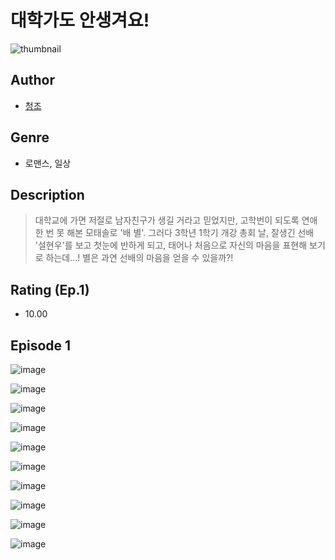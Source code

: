 # 대학가도 안생겨요!
![thumbnail](https://image-comic.pstatic.net/user_contents_data/challenge_comic/2023/05/25/366897/upload_3546361716976007526_480x623.jpeg)

## Author
- [청조](https://comic.naver.com/artistTitle?id=366897)

## Genre
- 로맨스, 일상

## Description
> 대학교에 가면 저절로 남자친구가 생길 거라고 믿었지만, 고학번이 되도록 연애 한 번 못 해본 모태솔로 '배 별'. 그러다 3학년 1학기 개강 총회 날, 잘생긴 선배 '설현우'를 보고 첫눈에 반하게 되고, 태어나 처음으로 자신의 마음을 표현해 보기로 하는데...! 별은 과연 선배의 마음을 얻을 수 있을까?!


## Rating (Ep.1)
- 10.00

## Episode 1
![image](https://image-comic.pstatic.net/user_contents_data/challenge_comic/2023/05/23/366897/upload_3977072307510588729.jpeg)

![image](https://image-comic.pstatic.net/user_contents_data/challenge_comic/2023/05/23/366897/upload_4136102577764184626.jpeg)

![image](https://image-comic.pstatic.net/user_contents_data/challenge_comic/2023/05/23/366897/upload_7219892948022145635.jpeg)

![image](https://image-comic.pstatic.net/user_contents_data/challenge_comic/2023/05/23/366897/upload_7365699184947901235.jpeg)

![image](https://image-comic.pstatic.net/user_contents_data/challenge_comic/2023/05/23/366897/upload_3703755703537853539.jpeg)

![image](https://image-comic.pstatic.net/user_contents_data/challenge_comic/2023/05/23/366897/upload_3990807621479392097.jpeg)

![image](https://image-comic.pstatic.net/user_contents_data/challenge_comic/2023/05/23/366897/upload_7233735598340585265.jpeg)

![image](https://image-comic.pstatic.net/user_contents_data/challenge_comic/2023/05/23/366897/upload_3762586403786012720.jpeg)

![image](https://image-comic.pstatic.net/user_contents_data/challenge_comic/2023/05/23/366897/upload_7378696520476287792.jpeg)

![image](https://image-comic.pstatic.net/user_contents_data/challenge_comic/2023/05/23/366897/upload_3472329623440078948.jpeg)
